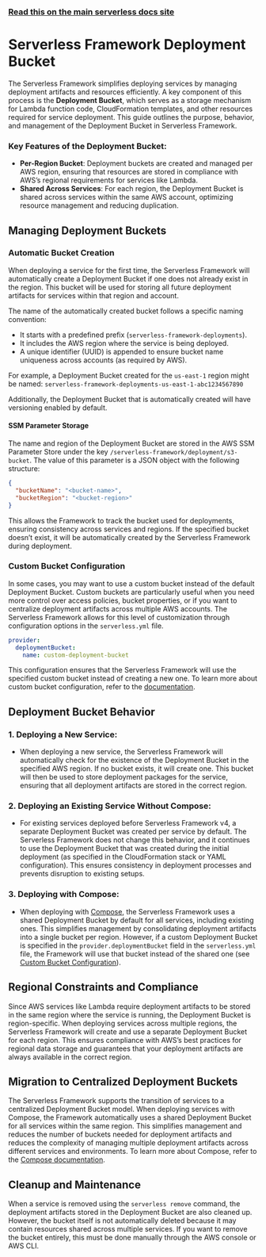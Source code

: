 <!--
title: 'Serverless Framework Deployment Bucket'
description: 'Learn how to manage the Deployment Bucket in Serverless Framework.'
short_title: Serverless Framework Deployment Bucket
keywords:
  [
    'Serverless Framework',
    'Deployment Bucket',
    'S3 bucket',
    'deployment artifacts',
    'deployment storage',
  ]
-->

<!-- DOCS-SITE-LINK:START automatically generated  -->

### [Read this on the main serverless docs site](https://www.serverless.com/framework/docs/guides/deployment-bucket/)

<!-- DOCS-SITE-LINK:END -->

# Serverless Framework Deployment Bucket

The Serverless Framework simplifies deploying services by managing deployment artifacts and resources efficiently.
A key component of this process is the **Deployment Bucket**, which serves as a storage mechanism for Lambda function code, CloudFormation templates,
and other resources required for service deployment.
This guide outlines the purpose, behavior, and management of the Deployment Bucket in Serverless Framework.

### Key Features of the Deployment Bucket:

- **Per-Region Bucket**: Deployment buckets are created and managed per AWS region, ensuring that resources are stored in compliance with AWS’s regional requirements for services like Lambda.
- **Shared Across Services**: For each region, the Deployment Bucket is shared across services within the same AWS account, optimizing resource management and reducing duplication.

## Managing Deployment Buckets

### Automatic Bucket Creation

When deploying a service for the first time, the Serverless Framework will automatically create a Deployment Bucket if one does not already exist in the region.
This bucket will be used for storing all future deployment artifacts for services within that region and account.

The name of the automatically created bucket follows a specific naming convention:
- It starts with a predefined prefix (`serverless-framework-deployments`).
-	It includes the AWS region where the service is being deployed.
- A unique identifier (UUID) is appended to ensure bucket name uniqueness across accounts (as required by AWS).

For example, a Deployment Bucket created for the `us-east-1` region might be named:
`serverless-framework-deployments-us-east-1-abc1234567890`

Additionally, the Deployment Bucket that is automatically created will have versioning enabled by default.

#### SSM Parameter Storage

The name and region of the Deployment Bucket are stored in the AWS SSM Parameter Store under the key `/serverless-framework/deployment/s3-bucket`.
The value of this parameter is a JSON object with the following structure:

```json
{
  "bucketName": "<bucket-name>",
  "bucketRegion": "<bucket-region>"
}
```

This allows the Framework to track the bucket used for deployments, ensuring consistency across services and regions.
If the specified bucket doesn’t exist, it will be automatically created by the Serverless Framework during deployment.

### Custom Bucket Configuration

In some cases, you may want to use a custom bucket instead of the default Deployment Bucket.
Custom buckets are particularly useful when you need more control over access policies, bucket properties,
or if you want to centralize deployment artifacts across multiple AWS accounts.
The Serverless Framework allows for this level of customization through configuration options in the `serverless.yml` file.

```yaml
provider:
  deploymentBucket:
    name: custom-deployment-bucket
```

This configuration ensures that the Serverless Framework will use the specified custom bucket instead of creating a new one.
To learn more about custom bucket configuration, refer to the [documentation](https://www.serverless.com/framework/docs/providers/aws/guide/serverless.yml#deployment-bucket).

## Deployment Bucket Behavior

### 1. **Deploying a New Service**:

- When deploying a new service, the Serverless Framework will automatically check for the existence of the Deployment Bucket in the specified AWS region. If no bucket exists, it will create one. This bucket will then be used to store deployment packages for the service, ensuring that all deployment artifacts are stored in the correct region.

### 2. **Deploying an Existing Service Without Compose**:

- For existing services deployed before Serverless Framework v4, a separate Deployment Bucket was created per service by default.
  The Serverless Framework does not change this behavior, and it continues to use the Deployment Bucket that was created during the initial deployment (as specified in the CloudFormation stack or YAML configuration). This ensures consistency in deployment processes and prevents disruption to existing setups.

### 3. **Deploying with Compose**:

- When deploying with [Compose](./compose), the Serverless Framework uses a shared Deployment Bucket by default for all services, including existing ones.
  This simplifies management by consolidating deployment artifacts into a single bucket per region.
  However,
  if a custom Deployment Bucket is specified in the `provider.deploymentBucket` field in the `serverless.yml` file,
  the Framework will use that bucket instead of the shared one (see [Custom Bucket Configuration](#custom-bucket-configuration)).

## Regional Constraints and Compliance

Since AWS services like Lambda require deployment artifacts to be stored in the same region where the service is running, the Deployment Bucket is region-specific. When deploying services across multiple regions, the Serverless Framework will create and use a separate Deployment Bucket for each region. This ensures compliance with AWS’s best practices for regional data storage and guarantees that your deployment artifacts are always available in the correct region.

## Migration to Centralized Deployment Buckets

The Serverless Framework supports the transition of services to a centralized Deployment Bucket model.
When deploying services with Compose, the Framework automatically uses a shared Deployment Bucket for all services within the same region.
This simplifies management and reduces the number of buckets needed for deployment artifacts
and reduces the complexity of managing multiple deployment artifacts across different services and environments.
To learn more about Compose, refer to the [Compose documentation](./compose).

## Cleanup and Maintenance

When a service is removed using the `serverless remove` command, the deployment artifacts stored in the Deployment Bucket are also cleaned up.
However, the bucket itself is not automatically deleted because it may contain resources shared across multiple services.
If you want to remove the bucket entirely, this must be done manually through the AWS console or AWS CLI.
